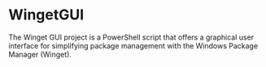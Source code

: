 # WingetGUI
The Winget GUI project is a PowerShell script that offers a graphical user interface for simplifying package management with the Windows Package Manager (Winget).
